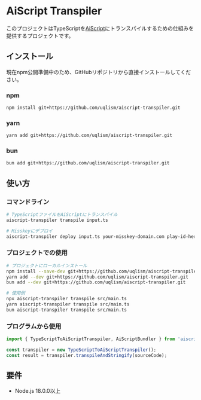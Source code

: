 # AiScript Transpiler

このプロジェクトはTypeScriptを[AiScript](https://aiscript-dev.github.io/ja/references/syntax.html)にトランスパイルするための仕組みを提供するプロジェクトです。

## インストール

現在npm公開準備中のため、GitHubリポジトリから直接インストールしてください。

### npm

```bash
npm install git+https://github.com/uqlism/aiscript-transpiler.git
```

### yarn

```bash
yarn add git+https://github.com/uqlism/aiscript-transpiler.git
```

### bun

```bash
bun add git+https://github.com/uqlism/aiscript-transpiler.git
```

## 使い方

### コマンドライン

```bash
# TypeScriptファイルをAiScriptにトランスパイル
aiscript-transpiler transpile input.ts

# Misskeyにデプロイ
aiscript-transpiler deploy input.ts your-misskey-domain.com play-id-here
```

### プロジェクトでの使用

```bash
# プロジェクトにローカルインストール
npm install --save-dev git+https://github.com/uqlism/aiscript-transpiler.git
yarn add --dev git+https://github.com/uqlism/aiscript-transpiler.git
bun add --dev git+https://github.com/uqlism/aiscript-transpiler.git

# 使用例
npx aiscript-transpiler transpile src/main.ts
yarn aiscript-transpiler transpile src/main.ts
bun aiscript-transpiler transpile src/main.ts
```

### プログラムから使用

```typescript
import { TypeScriptToAiScriptTranspiler, AiScriptBundler } from 'aiscript-transpiler';

const transpiler = new TypeScriptToAiScriptTranspiler();
const result = transpiler.transpileAndStringify(sourceCode);
```

## 要件

- Node.js 18.0.0以上

